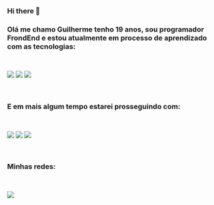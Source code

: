 ### Hi there 👋

  <h3>Olá me chamo Guilherme tenho 19 anos, sou programador FrondEnd e estou atualmente em processo de aprendizado com as tecnologias:</h3>
<br>
  <p><a><img src="https://img.shields.io/badge/HTML5-E34F26?style=for-the-badge&logo=html5&logoColor=white"/><a> <a><img src="https://img.shields.io/badge/CSS3-1572B6?style=for-the-badge&logo=css3&logoColor=white"/><a> <a></a><img src="https://img.shields.io/badge/JavaScript-F7DF1E?style=for-the-badge&logo=javascript&logoColor=black"/><a></p>
<br>
  <h3>E em mais algum tempo estarei prosseguindo com:</h3>
<br>
  <p><a><img src="https://img.shields.io/badge/Node.js-43853D?style=for-the-badge&logo=node.js&logoColor=white"/><a> <a><img src="https://img.shields.io/badge/React-20232A?style=for-the-badge&logo=react&logoColor=61DAFB"/<a> <a><img src="https://img.shields.io/badge/TypeScript-007ACC?style=for-the-badge&logo=typescript&logoColor=white"/><a></p>
<br>
  <h3>Minhas redes:</h3>
<br>
  <p><a><img src="https://img.shields.io/badge/Instagram-E4405F?style=for-the-badge&logo=instagram&logoColor=white"/><a></p>

